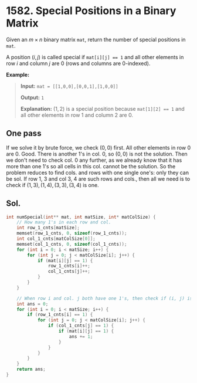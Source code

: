 # 1582. Special Positions in a Binary Matrix

Given an $m \times n$ binary matrix `mat`, return the number of special positions in `mat`.

A position $(i , j)$ is called special if `mat[i][j] == 1` and all other elements in row $i$ and column $j$ are $0$ (rows and columns are 0-indexed).

 
**Example:**

> **Input:** `mat = [[1,0,0],[0,0,1],[1,0,0]]`
> 
> **Output:** `1`
> 
> **Explanation:** $(1, 2)$ is a special position because `mat[1][2] == 1` and all other elements in row $1$ and column $2$ are $0$.


## One pass

If we solve it by brute force, we check $(0, 0)$ first. All other elements in row 0 are $0$. Good. There is another $1$'s in col. 0, so $(0, 0)$ is not the solution. Then we don't need to check col. 0 any further, as we already know that it has more than one $1$'s so all cells in this col. cannot be the solution. So the problem reduces to find cols. and rows with one single one's: only they can be sol. If row 1, 3 and col 3, 4 are such rows and cols., then all we need is to check if $(1, 3), (1, 4), (3, 3), (3, 4)$ is one.

## Sol.

```c
int numSpecial(int** mat, int matSize, int* matColSize) {
    // How many 1's in each row and col.
    int row_1_cnts[matSize];
    memset(row_1_cnts, 0, sizeof(row_1_cnts));
    int col_1_cnts[matColSize[0]];
    memset(col_1_cnts, 0, sizeof(col_1_cnts));
    for (int i = 0; i < matSize; i++) {
        for (int j = 0; j < matColSize[i]; j++) {
            if (mat[i][j] == 1) {
                row_1_cnts[i]++;
                col_1_cnts[j]++;
            }
        }
    }

    // When row i and col. j both have one 1's, then check if (i, j) is 1. If yes, that's the special position
    int ans = 0;
    for (int i = 0; i < matSize; i++) {
        if (row_1_cnts[i] == 1) {
            for (int j = 0; j < matColSize[i]; j++) {
                if (col_1_cnts[j] == 1) {
                    if (mat[i][j] == 1) {
                        ans += 1;
                    }
                }
            }
        }
    }
    return ans;
}
```


